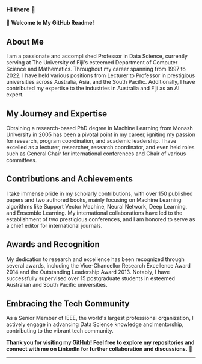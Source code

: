 ### Hi there 👋
🚀 **Welcome to My GitHub Readme!**

## About Me

I am a passionate and accomplished Professor in Data Science, currently serving at The University of Fiji's esteemed Department of Computer Science and Mathematics. Throughout my career spanning from 1997 to 2022, I have held various positions from Lecturer to Professor in prestigious universities across Australia, Asia, and the South Pacific. Additionally, I have contributed my expertise to the industries in Australia and Fiji as an AI expert.

## My Journey and Expertise

Obtaining a research-based PhD degree in Machine Learning from Monash University in 2005 has been a pivotal point in my career, igniting my passion for research, program coordination, and academic leadership. I have excelled as a lecturer, researcher, research coordinator, and even held roles such as General Chair for international conferences and Chair of various committees.

## Contributions and Achievements

I take immense pride in my scholarly contributions, with over 150 published papers and two authored books, mainly focusing on Machine Learning algorithms like Support Vector Machine, Neural Network, Deep Learning, and Ensemble Learning. My international collaborations have led to the establishment of two prestigious conferences, and I am honored to serve as a chief editor for international journals.

## Awards and Recognition

My dedication to research and excellence has been recognized through several awards, including the Vice-Chancellor Research Excellence Award 2014 and the Outstanding Leadership Award 2013. Notably, I have successfully supervised over 15 postgraduate students in esteemed Australian and South Pacific universities.

## Embracing the Tech Community

As a Senior Member of IEEE, the world's largest professional organization, I actively engage in advancing Data Science knowledge and mentorship, contributing to the vibrant tech community.

**Thank you for visiting my GitHub! Feel free to explore my repositories and connect with me on LinkedIn for further collaboration and discussions.** 🌟

---

<!--
**Shawkat69/Shawkat69** is a ✨ _special_ ✨ repository because its `README.md` (this file) appears on your GitHub profile.

Here are some ideas to get you started:

- 🔭 I’m currently working on ...
- 🌱 I’m currently learning ...
- 👯 I’m looking to collaborate on ...
- 🤔 I’m looking for help with ...
- 💬 Ask me about ...
- 📫 How to reach me: ...
- 😄 Pronouns: ...
- ⚡ Fun fact: ...
-->
